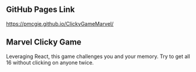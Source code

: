 ## GitHub Pages Link
https://pmcgie.github.io/ClickyGameMarvel/

## Marvel Clicky Game
Leveraging React, this game challenges you and your memory. Try to get all 16 without clicking on anyone twice.
